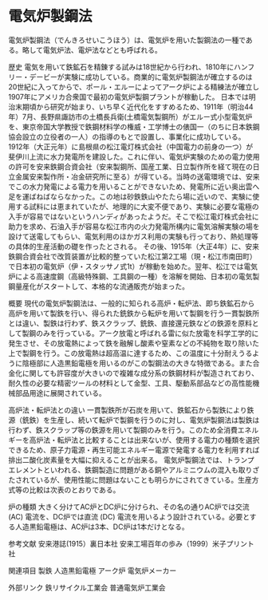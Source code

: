 # 電気炉製鋼法

電気炉製鋼法（でんきろせいこうほう）は、電気炉を用いた製鋼法の一種である。略して電気炉法、電炉法などとも呼ばれる。

歴史
電気を用いて鉄鉱石を精錬する試みは18世紀から行われ、1810年にハンフリー・デービーが実験に成功している。商業的に電気炉製鋼法が確立するのは20世紀に入ってからで、ポール・エルーによってアーク炉による精練法が確立し1907年にアメリカ合衆国で最初の電気炉製鋼プラントが稼動した。
日本では明治末期頃から研究が始まり、いち早く近代化をすすめるため、1911年（明治44年）7月、長野県諏訪市の土橋長兵衛(土橋電気製鋼所）がエルー式小型電気炉を、東京帝国大学教授で鉄鋼材料学の権威・工学博士の俵国一（のちに日本鉄鋼協会設立の立役者の一人）の指導のもとで設置し、事業化に成功している。
1912年（大正元年）に島根県の松江電灯株式会社（中国電力の前身の一つ）が斐伊川上流に水力発電所を建設した。これに伴い、電気炉実験のための電力使用の許可を安来鉄鋼合資会社（安来製鋼所、国産工業、日立製作所を経て現在の日立金属安来製作所・冶金研究所に至る）が得ている。当時の送電環境では、安来でこの水力発電による電力を用いることができないため、発電所に近い奥出雲へ足を運ばねばならなかった。この地は砂鉄鉄山やたたら場に近いので、実験に使用する試料には恵まれていたが、地理的に大変不便であり、実験に必要な電極の入手が容易ではないというハンディがあったようだ。そこで松江電灯株式会社に助力を求め、石油入手が容易な松江市内の火力発電所構内に電気溶解実験の場を設けて送電してもらい、電気利用のほかガス利用の実験も行っており、熱処理等の具体的生産活動の礎を作ったとされる。
その後、1915年（大正4年）に、安来鉄鋼合資会社で改質装置が比較的整っていた松江第2工場（現・松江市南田町）で日本初の電気炉（伊・スタッサノ式1t）が稼動を始めた。翌年、松江では電気炉による高速度鋼（高級特殊鋼、工具鋼の一種）を溶解を開始、日本初の電気製鋼量産化がスタートして、本格的な流通販売が始まった。

概要
現代の電気炉製鋼法は、一般的に知られる高炉・転炉法、即ち鉄鉱石から高炉を用いて製鉄を行い、得られた銑鉄から転炉を用いて製鋼を行う一貫製鉄所とは違い、製鉄は行わず、鉄スクラップ、銑鉄、直接還元鉄などの鉄源を原料として製鋼のみを行っている。アーク放電と呼ばれる雷に似た放電を科学工学的に発生させ、その放電熱によって鉄を融解し酸素や窒素などの不純物を取り除いた上で製鋼を行う。この放電熱は超高温に達するため、この温度に十分耐えうるように陰極部に人造黒鉛電極を用いるのがこの製鋼法の大きな特徴である。また合金化に関しても許容度が大きいので複雑な成分系の鉄鋼材料が製造されており、耐久性の必要な精密ツールの材料として金型、工具、駆動系部品などの高性能機械部品用途に展開されている。

高炉法・転炉法との違い
一貫製鉄所が石炭を用いて、鉄鉱石から製鉄により鉄源（銑鉄）を生産し、続いて転炉で製鋼を行うのに対し、電気炉製鋼法は製鉄は行わず、鉄スクラップ等の鉄源を用いて製鋼のみを行う。このため全消費エネルギーを高炉法・転炉法と比較することは出来ないが、使用する電力の種類を選択できるため、原子力電源・再生可能エネルギー電源で発電する電力を利用すれば排出二酸化炭素量を大幅に抑えることが出来る。
電気炉製鋼法では、トランプエレメントといわれる、鉄鋼製造に問題がある銅やアルミニウムの混入も取りざたされているが、使用性能に問題はないことも明らかにされてきている。生産方式等の比較は次表のとおりである。

炉の種類
大きく分けてAC炉とDC炉に分けられ、その名の通りAC炉では交流 (AC) 電流を、DC炉では直流 (DC) 電流を用いるよう設計されている。必要とする人造黒鉛電極は、AC炉は3本、DC炉は1本だけとなる。

参考文献
安来港誌(1915）裏日本社
安来工場百年の歩み（1999）米子プリント社

関連項目
製鉄
人造黒鉛電極
アーク炉
電気炉メーカー

外部リンク
鉄リサイクル工業会
普通電気炉工業会